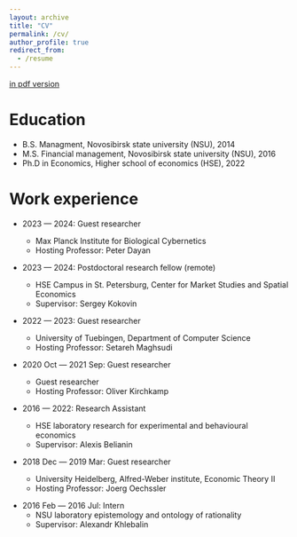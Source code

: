 ```yaml
---
layout: archive
title: "CV"
permalink: /cv/
author_profile: true
redirect_from:
  - /resume
---
```


[in pdf version](https://gregory-ch.github.io/files/CV.pdf)

Education
======
* B.S. Managment, Novosibirsk state university (NSU), 2014
* M.S. Financial management, Novosibirsk state university (NSU), 2016
* Ph.D in Economics, Higher school of economics (HSE), 2022 

Work experience
======
* 2023 — 2024: Guest researcher
  * Max Planck Institute for Biological Cybernetics
  * Hosting Professor: Peter Dayan

* 2023 — 2024: Postdoctoral research fellow (remote)
  * HSE Campus in St. Petersburg, Center for Market Studies and Spatial Economics
  * Supervisor: Sergey Kokovin

* 2022 — 2023: Guest researcher
  * University of Tuebingen, Department of Computer Science
  * Hosting Professor: Setareh Maghsudi

* 2020 Oct — 2021 Sep: Guest researcher
  * Guest researcher
  * Hosting Professor: Oliver Kirchkamp 

* 2016 — 2022: Research Assistant
  * HSE laboratory research for experimental and behavioural economics
  * Supervisor: Alexis Belianin

* 2018 Dec — 2019 Mar: Guest researcher
  * University Heidelberg, Alfred-Weber institute,  Economic Theory II
  * Hosting Professor: Joerg Oechssler

<!-- * 2018 Dec — 2019 Mar: Research Assistant
  * Heidelberg University
  * Supervisor: Joerg Oechssler -->

* 2016 Feb — 2016 Jul: Intern
  * NSU laboratory epistemology and ontology of rationality
  * Supervisor: Alexandr Khlebalin
  

<!-- Skills
======
* Skill 1
* Skill 2
  * Sub-skill 2.1
  * Sub-skill 2.2
  * Sub-skill 2.3
* Skill 3 -->


  
<!-- Talks
======
  <ul>{% for post in site.talks %}
    {% include archive-single-talk-cv.html %}
  {% endfor %}</ul> -->
  
<!-- Teaching
======
  <ul>{% for post in site.teaching %}
    {% include archive-single-cv.html %}
  {% endfor %}</ul>
   -->
<!-- Service and leadership
======
* Currently signed in to 43 different slack teams -->
